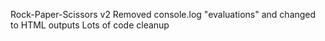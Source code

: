 Rock-Paper-Scissors v2
Removed console.log "evaluations" and changed to HTML outputs
Lots of code cleanup
